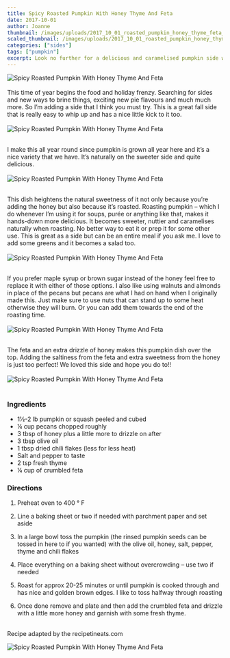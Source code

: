 ```yaml
---
title: Spicy Roasted Pumpkin With Honey Thyme And Feta
date: 2017-10-01
author: Joanne
thumbnail: /images/uploads/2017_10_01_roasted_pumpkin_honey_thyme_feta_1.jpg
scaled_thumbnail: /images/uploads/2017_10_01_roasted_pumpkin_honey_thyme_feta_0.jpg
categories: ["sides"]
tags: ["pumpkin"]
excerpt: Look no further for a delicious and caramelised pumpkin side with a spicy kick
---
```

![Spicy Roasted Pumpkin With Honey Thyme And Feta](/images/uploads/2017_10_01_roasted_pumpkin_honey_thyme_feta_2.jpg)
<br>
<br>
This time of year begins the food and holiday frenzy. Searching for sides and new ways to brine things, exciting new pie flavours and much much more.  So I’m adding a side that I think you must try. This is a great fall side that is really easy to whip up and has a nice little kick to it too.
<br>
<br>
![Spicy Roasted Pumpkin With Honey Thyme And Feta](/images/uploads/2017_10_01_roasted_pumpkin_honey_thyme_feta_3.jpg)
<br>
<br>

I make this all year round since pumpkin is grown all year here and it’s a nice variety that we have. It’s naturally on the sweeter side and quite delicious.
<br>
<br>
![Spicy Roasted Pumpkin With Honey Thyme And Feta](/images/uploads/2017_10_01_roasted_pumpkin_honey_thyme_feta_4.jpg)
<br>
<br>

This dish heightens the natural sweetness of it not only because you’re adding the honey but also because it’s roasted. Roasting pumpkin &ndash; which I do whenever I’m using it for soups, purée or anything like that, makes it hands-down more delicious.  It becomes sweeter, nuttier and caramelises naturally when roasting.  No better way to eat it or prep it for some other use. This is great as a side but can be an entire meal if you ask me.  I love to add some greens and it becomes a salad too.
<br>
<br>
![Spicy Roasted Pumpkin With Honey Thyme And Feta](/images/uploads/2017_10_01_roasted_pumpkin_honey_thyme_feta_5.jpg)
<br>
<br>

If you prefer maple syrup or brown sugar instead of the honey feel free to replace it with either of those options. I also like using walnuts and almonds in place of the pecans but pecans are what I had on hand when I originally made this.  Just make sure to use nuts that can stand up to some heat otherwise they will burn. Or you can add them towards the end of the roasting time.
<br>
<br>
![Spicy Roasted Pumpkin With Honey Thyme And Feta](/images/uploads/2017_10_01_roasted_pumpkin_honey_thyme_feta_6.jpg)
<br>
<br>

The feta and an extra drizzle of honey makes this pumpkin dish over the top.  Adding the saltiness from the feta and extra sweetness from the honey is just too perfect! We loved this side and hope you do to!!
<br>
<br>
![Spicy Roasted Pumpkin With Honey Thyme And Feta](/images/uploads/2017_10_01_roasted_pumpkin_honey_thyme_feta_7.jpg)
<br>
<br>

### Ingredients

* 1&frac12;-2 lb pumpkin or squash peeled and cubed
* &frac14; cup pecans chopped roughly
* 3 tbsp of honey plus a little more to drizzle on after
* 3 tbsp olive oil
* 1 tbsp dried chili flakes (less for less heat)
* Salt and pepper to taste
* 2 tsp fresh thyme
* &frac14; cup of crumbled feta

### Directions

1. Preheat oven to 400 &deg; F

1. Line a baking sheet or two if needed with parchment paper and set aside

1. In a large bowl toss the pumpkin (the rinsed pumpkin seeds can be tossed in here to if you wanted) with the olive oil, honey, salt, pepper, thyme and chili flakes

1. Place everything on a baking sheet without overcrowding &ndash; use two if needed

1. Roast for approx 20-25 minutes or until pumpkin is cooked through and has nice and golden brown edges. I like to toss halfway through roasting

1. Once done remove and plate and then add the crumbled feta and drizzle with a little more honey and garnish with some fresh thyme.
<br>
Recipe adapted by the recipetineats.com
<br>

![Spicy Roasted Pumpkin With Honey Thyme And Feta](/images/uploads/2017_10_01_roasted_pumpkin_honey_thyme_feta_8.jpg)
